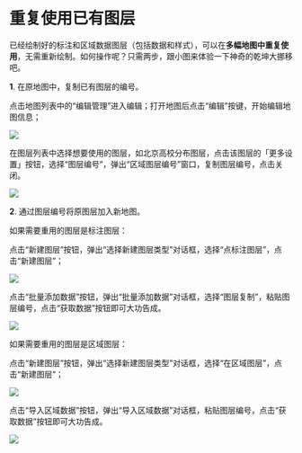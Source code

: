# 重复使用已有图层

已经绘制好的标注和区域数据图层（包括数据和样式），可以在**多幅地图中重复使用**，无需重新绘制。如何操作呢？只需两步，跟小图来体验一下神奇的乾坤大挪移吧。

**1**.  在原地图中，复制已有图层的编号。

点击地图列表中的“编辑管理”进入编辑；打开地图后点击“编辑”按键，开始编辑地图信息；

![](http://pic.dituwuyou.com/map%2Fpicture%2F%E9%87%8D%E5%A4%8D%E4%BD%BF%E7%94%A8%E5%B7%B2%E6%9C%89%E5%9B%BE%E5%B1%822.png)

在图层列表中选择想要使用的图层，如北京高校分布图层，点击该图层的「更多设置」按钮，选择“图层编号”，弹出“区域图层编号”窗口，复制图层编号，点击关闭。
    
![](http://pic.dituwuyou.com/map%2Fpicture%2F%E9%87%8D%E5%A4%8D%E4%BD%BF%E7%94%A8%E5%B7%B2%E6%9C%89%E5%9B%BE%E5%B1%82100.png)

**2**. 通过图层编号将原图层加入新地图。

如果需要重用的图层是标注图层：

点击“新建图层”按钮，弹出“选择新建图层类型”对话框，选择“点标注图层”，点击“新建图层”；

![](http://pic.dituwuyou.com/map%2Fpicture%2F%E9%87%8D%E5%A4%8D%E4%BD%BF%E7%94%A8%E5%B7%B2%E6%9C%89%E5%9B%BE%E5%B1%823.png)

点击“批量添加数据”按钮，弹出“批量添加数据”对话框，选择“图层复制”，粘贴图层编号，点击“获取数据”按钮即可大功告成。

![](http://pic.dituwuyou.com/map%2Fpicture%2F%E9%87%8D%E5%A4%8D%E4%BD%BF%E7%94%A8%E5%B7%B2%E6%9C%89%E5%9B%BE%E5%B1%824.png)

如果需要重用的图层是区域图层：

点击“新建图层”按钮，弹出“选择新建图层类型”对话框，选择“在区域图层”，点击“新建图层”；

![](http://pic.dituwuyou.com/map%2Fpicture%2F%E9%87%8D%E5%A4%8D%E4%BD%BF%E7%94%A8%E5%B7%B2%E6%9C%89%E5%9B%BE%E5%B1%825.png)

点击“导入区域数据”按钮，弹出“导入区域数据”对话框，粘贴图层编号，点击“获取数据”按钮即可大功告成。

![](http://pic.dituwuyou.com/map%2Fpicture%2F%E9%87%8D%E5%A4%8D%E4%BD%BF%E7%94%A8%E5%B7%B2%E6%9C%89%E5%9B%BE%E5%B1%826.png)


